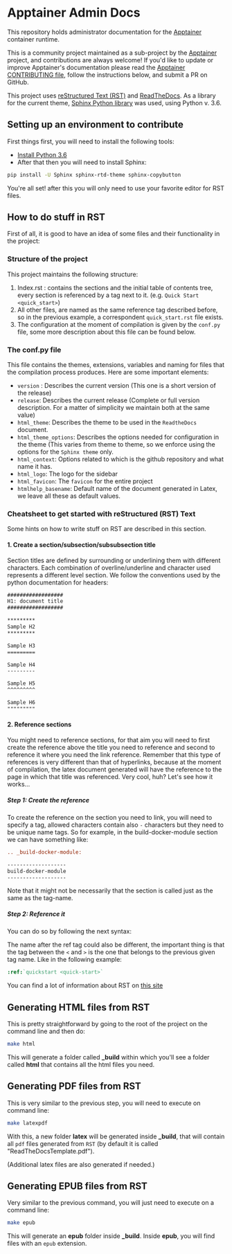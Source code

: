 # Apptainer Admin Docs

This repository holds administrator documentation for the
[Apptainer](https://github.com/apptainer/apptainer) container runtime.

This is a community project maintained as a sub-project by the
[Apptainer](https:/apptainer.org) project,
and contributions are always welcome! If you'd like to update or improve
Apptainer's documentation please read the
[Apptainer CONTRIBUTING
file](https://github.com/apptainer/apptainer/CONTRIBUTING.md),
follow the instructions below, and submit a PR on GitHub.

This project uses [reStructured Text (RST)](http://docutils.sourceforge.net/rst.html)
and [ReadTheDocs](https://readthedocs.org/). As a library for the current theme,
[Sphinx Python library](https://pypi.org/project/Sphinx/lt="PyPI") was used,
using Python v. 3.6.

## Setting up an environment to contribute

First things first, you will need to install the following tools:

- [Install Python 3.6](https://www.python.org/download/releases/3.6/)
- After that then you will need to install Sphinx:

```sh
pip install -U Sphinx sphinx-rtd-theme sphinx-copybutton
```

You're all set! after this you will only need to use your favorite editor for
RST files.

## How to do stuff in RST

First of all, it is good to have an idea of some files and their functionality
in the project:

### Structure of the project

This project maintains the following structure:

1. Index.rst : contains the sections and the initial table of contents tree,
every section is referenced by a tag next to it. (e.g. ``Quick Start <quick_start>``)
2. All other files, are named as the same reference tag described before, so in
the previous example, a correspondent ``quick_start.rst`` file exists.
3. The configuration at the moment of compilation is given by the ``conf.py``
file, some more description about this file can be found below.

### **The conf.py file**

This file contains the themes, extensions, variables and naming for files that
the compilation process produces. Here are some important elements:

- ``version`` : Describes the current version (This one is a short version of
    the release)
- ``release``: Describes the current release (Complete or full version
    description. For a matter of simplicity we maintain both at the same value)
- ``html_theme``: Describes the theme to be used in the ``ReadtheDocs`` document.
- ``html_theme_options``: Describes the options needed for configuration in the
    theme (This varies from theme to theme, so we enforce using the options for
    the ``Sphinx theme`` only.
- ``html_context``: Options related to which is the github repository and what
    name it has.
- ``html_logo``: The logo for the sidebar
- ``html_favicon``: The ``favicon`` for the entire project
- ``htmlhelp_basename``: Default name of the document generated in Latex, we
    leave all these as default values.

### **Cheatsheet to get started with reStructured (RST) Text**

Some hints on how to write stuff on RST are described in this section.

#### **1. Create a section/subsection/subsubsection title**

Section titles are defined by surrounding or underlining them with different
characters. Each combination of overline/underline and character used represents
a different level section. We follow the conventions used by the python
documentation for headers:

```rst
##################
H1: document title
##################

*********
Sample H2
*********

Sample H3
=========

Sample H4
---------

Sample H5
^^^^^^^^^

Sample H6
"""""""""
```

#### 2. Reference sections

You might need to reference sections, for that aim you will need to first create
the reference above the title you need to reference and second to reference it
where you need the link reference. Remember that this type of references is very
different than that of hyperlinks, because at the moment of compilation, the
latex document generated will have the reference to the page in which that title
was referenced. Very cool, huh? Let's see how it works...

##### Step 1: Create the reference

To create the reference on the section you need to link, you will need to
specify a tag, allowed characters contain also ``-`` characters but they need to
be unique name tags. So for example, in the build-docker-module section we can
have something like:  

```rst
.. _build-docker-module:

-------------------
build-docker-module
-------------------
```

Note that it might not be necessarily that the section is called just as the
same as the tag-name.

##### Step 2: Reference it

You can do so by following the next syntax:

The name after the ref tag could also be different, the important thing is that
the tag between the ``<`` and ``>`` is the one that belongs to the previous
given tag name. Like in the following example:

```rst
:ref:`quickstart <quick-start>`
```

You can find a lot of information about RST on
[this site](http://docutils.sourceforge.net/docs/ref/rst/restructuredtext.html)

## Generating HTML files from RST

This is pretty straightforward by going to the root of the project on the
command line and then do:

```sh
make html
```

This will generate a folder called **_build** within which you'll see a folder
called **html** that contains all the html files you need.

## Generating PDF files from RST

This is very similar to the previous step, you will need to execute on command
line:

```sh
make latexpdf
```

With this, a new folder **latex** will be generated inside **_build**,
that will contain all `pdf` files generated from `RST`
(by default it is called "ReadTheDocsTemplate.pdf").

(Additional latex files are also generated if needed.)

## Generating EPUB files from RST

Very similar to the previous command, you will just need to execute on a command
line:

```sh
make epub
```

This will generate an **epub** folder inside **_build**. Inside **epub**,
you will find files with an `epub` extension.
